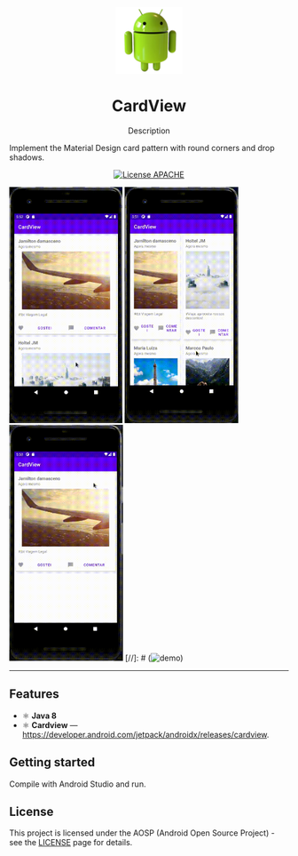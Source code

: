 <h1 align="center">
<br>
  <img src="imagens/android_logo_PNG27.png" alt="Android Logo" width="120">
<br>
<br>
CardView
</h1>

<p align="center">Description</p>

Implement the Material Design card pattern with round corners and drop shadows.

<p align="center">
  <a href="http://www.apache.org/licenses/LICENSE-2.0">
    <img  src="http://www.apache.org/img/ASF20thAnniversary.jpg" alt="License APACHE" height="25">
  </a>
</p>

[//]: # (Add your gifs/images here:)
<div>
  <img src="imagens/1.gif" alt="screen" height="425">
  <img src="imagens/2.gif" alt="screen" height="425">
  <img src="imagens/3.gif" alt="screen" height="425">
  [//]: # (<img src="IMAGE_2_URL" alt="demo" height="425">)
</div>

<hr />


## Features
[//]: # (Add the features of your project here:)


- ⚛️ **Java 8**
- ⚛️ **Cardview** — https://developer.android.com/jetpack/androidx/releases/cardview.

## Getting started

Compile with Android Studio and run.


## License

This project is licensed under the AOSP (Android Open Source Project) - see the [LICENSE](http://www.apache.org/licenses/LICENSE-2.0) page for details.
